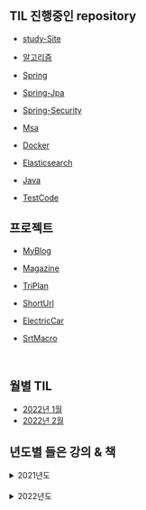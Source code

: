 ## TIL 진행중인 repository
- [study-Site](https://github.com/ssj9398/study-Site)

- [알고리즘](https://github.com/ssj9398/ps)

- [Spring](https://github.com/ssj9398/SpringPractice)
- [Spring-Jpa](https://github.com/ssj9398/SpringBoot-Jpa)
- [Spring-Security](https://github.com/ssj9398/Spring-Security)

- [Msa](https://github.com/ssj9398/Spring-Cloud-Microservices-Architecture)
- [Docker](https://github.com/ssj9398/docker)
- [Elasticsearch](https://github.com/ssj9398/spring-elasticsearch)

- [Java](https://github.com/fall-in-java/alisyabob)
- [TestCode](https://github.com/ssj9398/NextStep)

## 프로젝트
- [MyBlog](https://github.com/ssj9398/myBlog)
- [Magazine](https://github.com/ssj9398/Magazine)
- [TriPlan](https://github.com/24hours-not-enough/BE)
- [ShortUrl](https://github.com/ssj9398/ShortUrl)
- [ElectricCar](https://github.com/ssj9398/Electric-Car)

- [SrtMacro](https://github.com/ssj9398/python-srt-macro)
</br>

## 월별 TIL
- [2022년 1월](https://github.com/ssj9398/TIL/tree/main/2022-01)
- [2022년 2월](https://github.com/ssj9398/TIL/tree/main/2022-02)

## 년도별 들은 강의 & 책
<details markdown="1">
<summary>2021년도</summary>
- https://ssj9398.github.io/study-Site/html/2021.html
</details>
</br>
<details markdown="1">
<summary>2022년도</summary>
- https://ssj9398.github.io/study-Site/html/2022.html
</details>
